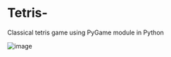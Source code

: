 # Tetris-
Classical tetris game using PyGame module in Python

![image](https://user-images.githubusercontent.com/62544124/87852974-14037d00-c924-11ea-93f4-ef3273211c9a.png)
